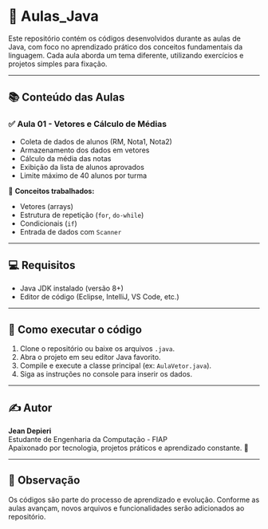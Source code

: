 # 🧠 Aulas_Java

Este repositório contém os códigos desenvolvidos durante as aulas de Java, com foco no aprendizado prático dos conceitos fundamentais da linguagem. Cada aula aborda um tema diferente, utilizando exercícios e projetos simples para fixação.

---

## 📚 Conteúdo das Aulas

### ✅ Aula 01 - Vetores e Cálculo de Médias

- Coleta de dados de alunos (RM, Nota1, Nota2)
- Armazenamento dos dados em vetores
- Cálculo da média das notas
- Exibição da lista de alunos aprovados
- Limite máximo de 40 alunos por turma

🧾 **Conceitos trabalhados:**
- Vetores (arrays)
- Estrutura de repetição (`for`, `do-while`)
- Condicionais (`if`)
- Entrada de dados com `Scanner`

---

## 💻 Requisitos

- Java JDK instalado (versão 8+)
- Editor de código (Eclipse, IntelliJ, VS Code, etc.)

---

## 🚀 Como executar o código

1. Clone o repositório ou baixe os arquivos `.java`.
2. Abra o projeto em seu editor Java favorito.
3. Compile e execute a classe principal (ex: `AulaVetor.java`).
4. Siga as instruções no console para inserir os dados.

---

## ✍️ Autor

**Jean Depieri**  
Estudante de Engenharia da Computação - FIAP  
Apaixonado por tecnologia, projetos práticos e aprendizado constante. 🚀

---

## 📌 Observação

Os códigos são parte do processo de aprendizado e evolução. Conforme as aulas avançam, novos arquivos e funcionalidades serão adicionados ao repositório.

